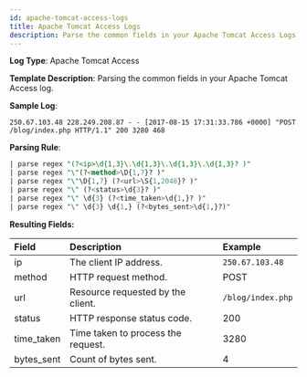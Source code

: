 ```yaml
---
id: apache-tomcat-access-logs
title: Apache Tomcat Access Logs
description: Parse the common fields in your Apache Tomcat Access Logs using the FER template.
---
```


**Log Type**: Apache Tomcat Access

**Template Description**: Parsing the common fields in your Apache Tomcat Access log.

**Sample Log**:

```
250.67.103.48 228.249.208.87 - - [2017-08-15 17:31:33.786 +0000] "POST /blog/index.php HTTP/1.1" 200 3280 468
```

**Parsing Rule**:

```sql
| parse regex "(?<ip>\d{1,3}\.\d{1,3}\.\d{1,3}\.\d{1,3}? )"
| parse regex "\"(?<method>\D{1,7}? )"
| parse regex "\"\D{1,7} (?<url>\S{1,2048}? )"
| parse regex "\" (?<status>\d{3}? )"
| parse regex "\" \d{3} (?<time_taken>\d{1,}? )"
| parse regex "\" \d{3} \d{1,} (?<bytes_sent>\d{1,}?)"
```

**Resulting Fields:**

| Field | Description | Example |
|:--|:--|:--|
| ip         | The client IP address.                               | `250.67.103.48` |
| method     | HTTP request method.                                 | POST            |
| url        | Resource requested by the client.                    | `/blog/index.php`|
| status     | HTTP response status code.                           | 200             |
| time_taken | Time taken to process the request.                   | 3280            |
| bytes_sent | Count of bytes sent.                                 | 4               |
